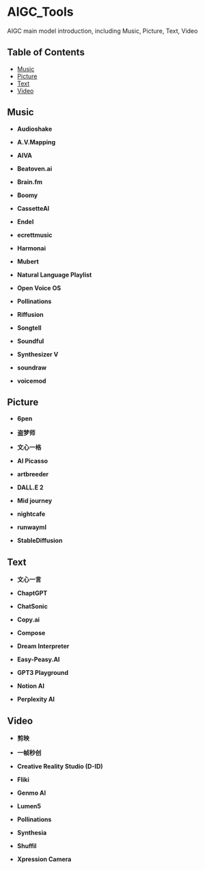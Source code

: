 # AIGC_Tools
AIGC main model introduction, including  Music, Picture, Text, Video
## Table of Contents
- [Music](#music)
- [Picture](#picture)
- [Text](#text)
- [Video](#video)

## Music
- **Audioshake**

- **A.V.Mapping**

- **AIVA**

- **Beatoven.ai**

- **Brain.fm**

- **Boomy**

- **CassetteAI**

- **Endel**

- **ecrettmusic**

- **Harmonai**

- **Mubert**

- **Natural Language Playlist**

- **Open Voice OS**

- **Pollinations**

- **Riffusion**

- **Songtell**

- **Soundful**

- **Synthesizer V**

- **soundraw**

- **voicemod**

## Picture
- **6pen**

- **盗梦师**

- **文心一格**

- **AI Picasso**

- **artbreeder**

- **DALL.E 2**

- **Mid journey**

- **nightcafe**

- **runwayml**

- **StableDiffusion**

## Text
- **文心一言**

- **ChaptGPT**

- **ChatSonic**

- **Copy.ai**

- **Compose**

- **Dream Interpreter**

- **Easy-Peasy.AI**

- **GPT3 Playground**

- **Notion AI**

- **Perplexity AI**

## Video
- **剪映**

- **一帧秒创**

- **Creative Reality Studio (D-ID)**

- **Fliki**

- **Genmo AI**

- **Lumen5**

- **Pollinations**

- **Synthesia**

- **Shuffil**

- **Xpression Camera**


